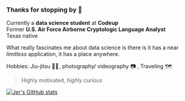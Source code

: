 ### Thanks for stopping by 👋
Currently a **data science student** at **Codeup**  
Former **U.S. Air Force Airborne Cryptologic Language Analyst**  
Texas native  

What really fascinates me about data science is there is it has a near *limitless* application, it has a place anywhere.  

Hobbies: Jiu-jitsu 🥷🏼 , photography/ videography 📷 , Traveling 🗺️ 

> Highly motivated, *highly curious*  

[![Jer's GitHub stats](https://github-readme-stats.vercel.app/api?username=jeremiah-toribio&show_icons=true)](https://github.com/anuraghazra/github-readme-stats)
